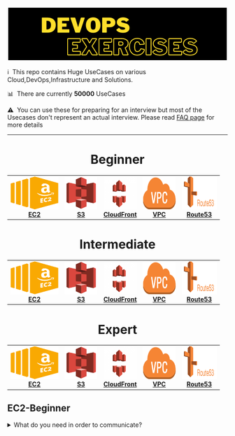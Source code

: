 <p align="center"><img src="images/devops_exercises.png"/></p>

:information_source: &nbsp;This repo contains Huge UseCases on various Cloud,DevOps,Infrastructure and Solutions.

:bar_chart: &nbsp;There are currently **50000** UseCases


:warning: &nbsp;You can use these for preparing for an interview but most of the Usecases don't represent an actual interview. Please read [FAQ page](faq.md) for more details


****

<!-- ALL-TOPICS-LIST:START -->
<!-- prettier-ignore-start -->
<!-- markdownlint-disable -->
<center>

# Beginner

<table>
  <tr>
    <td align="center"><a href="#ec2"><img src="/images/aws/ec2.png" width="110px;" height="75px;" alt="EC2"/><br /><b>EC2</b></a></td>
    <td align="center"><a href="#s3"><img src="/images/aws/s3.png" width="75px;" height="75px;" alt="S3"/><br /><b>S3</b></a></td>
    <td align="center"><a href="#CloudFront"><img src="/images/aws/cdn.png" width="75px;" height="75px;" alt="CloudFront"/><br /><b>CloudFront</b></a></td>
	<td align="center"><a href="#VPC"><img src="/images/aws/vpc.png" width="75px;" height="75px;" alt="VPC"/><br /><b>VPC</b></a></td>
    <td align="center"><a href="#Rout53"><img src="/images/aws/route53.png" width="80px;" height="75px;" alt="Route53"/><br /><b>Route53</b></a></td>
  </tr>
</table>

# Intermediate

<table>
  <tr>
    <td align="center"><a href="#ec2"><img src="/images/aws/ec2.png" width="110px;" height="75px;" alt="EC2"/><br /><b>EC2</b></a></td>
    <td align="center"><a href="#s3"><img src="/images/aws/s3.png" width="75px;" height="75px;" alt="S3"/><br /><b>S3</b></a></td>
    <td align="center"><a href="#CloudFront"><img src="/images/aws/cdn.png" width="75px;" height="75px;" alt="CloudFront"/><br /><b>CloudFront</b></a></td>
	<td align="center"><a href="#VPC"><img src="/images/aws/vpc.png" width="75px;" height="75px;" alt="VPC"/><br /><b>VPC</b></a></td>
    <td align="center"><a href="#Rout53"><img src="/images/aws/route53.png" width="80px;" height="75px;" alt="Route53"/><br /><b>Route53</b></a></td>
  </tr>
</table>

# Expert

<table>
  <tr>
    <td align="center"><a href="#ec2"><img src="/images/aws/ec2.png" width="110px;" height="75px;" alt="EC2"/><br /><b>EC2</b></a></td>
    <td align="center"><a href="#s3"><img src="/images/aws/s3.png" width="75px;" height="75px;" alt="S3"/><br /><b>S3</b></a></td>
    <td align="center"><a href="#CloudFront"><img src="/images/aws/cdn.png" width="75px;" height="75px;" alt="CloudFront"/><br /><b>CloudFront</b></a></td>
	<td align="center"><a href="#VPC"><img src="/images/aws/vpc.png" width="75px;" height="75px;" alt="VPC"/><br /><b>VPC</b></a></td>
    <td align="center"><a href="#Rout53"><img src="/images/aws/route53.png" width="80px;" height="75px;" alt="Route53"/><br /><b>Route53</b></a></td>
  </tr>
</table>

</center>
<!-- markdownlint-enable -->
<!-- prettier-ignore-end -->
<!-- ALL-TOPICS-LIST:END -->

## EC2-Beginner

<details>
<summary>What do you need in order to communicate?</summary><br><b>

  - A common language (for the two ends to understand)
  - A way to address who do you want to communicate with
  - A Connection (so the content of of the communication can reach the recipients)
</b></details>

